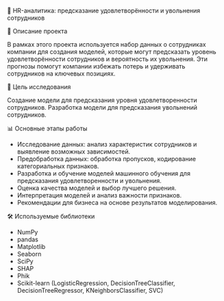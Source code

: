 👥 HR-аналитика: предсказание удовлетворённости и увольнения сотрудников

📌 Описание проекта

В рамках этого проекта используется набор данных о сотрудниках компании для создания моделей, которые могут предсказать уровень удовлетворённости сотрудников и вероятность их увольнения. Эти прогнозы помогут компании избежать потерь и удерживать сотрудников на ключевых позициях.

🎯 Цель исследования

Создание модели для предсказания уровня удовлетворенности сотрудников.
Разработка модели для предсказания увольнений сотрудников.

📊 Основные этапы работы
- Исследование данных: анализ характеристик сотрудников и выявление возможных зависимостей.
- Предобработка данных: обработка пропусков, кодирование категориальных признаков.
- Разработка и обучение моделей машинного обучения для предсказания удовлетворенности и увольнения.
- Оценка качества моделей и выбор лучшего решения.
- Интерпретация моделей и анализ важности признаков.
- Рекомендации для бизнеса на основе результатов моделирования.

🛠 Используемые библиотеки
- NumPy
- pandas
- Matplotlib
- Seaborn
- SciPy
- SHAP
- Phik
- Scikit-learn (LogisticRegression, DecisionTreeClassifier, DecisionTreeRegressor, KNeighborsClassifier, SVC)
